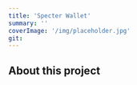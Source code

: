 ```yaml
---
title: 'Specter Wallet'
summary: ''
coverImage: '/img/placeholder.jpg'
git:
---
```


## About this project

